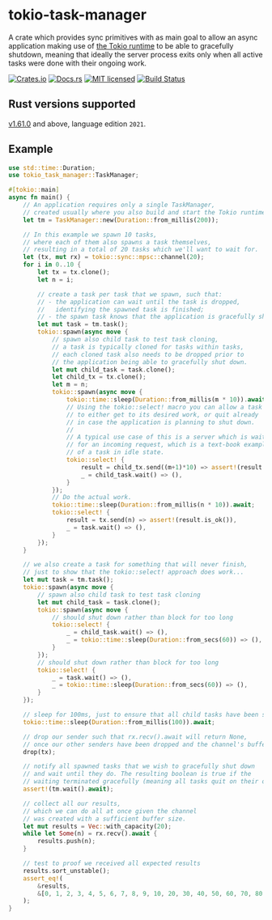 # tokio-task-manager

A crate which provides sync primitives with as main goal
to allow an async application making use of [the Tokio runtime](https://tokio.rs/)
to be able to gracefully shutdown, meaning that ideally the server process exits
only when all active tasks were done with their ongoing work.

[![Crates.io][crates-badge]][crates-url]
[![Docs.rs][docs-badge]][docs-url]
[![MIT licensed][mit-badge]][mit-url]
[![Build Status][actions-badge]][actions-url]

[crates-badge]: https://img.shields.io/crates/v/tokio-task-manager.svg
[crates-url]: https://crates.io/crates/tokio-task-manager
[docs-badge]: https://img.shields.io/docsrs/tokio-task-manager/latest
[docs-url]: https://docs.rs/tokio-task-manager/latest/tokio_task_manager/index.html
[mit-badge]: https://img.shields.io/badge/license-MIT-blue.svg
[mit-url]: https://github.com/OTA-Insight/tokio-task-manager/blob/master/LICENSE
[actions-badge]: https://github.com/OTA-Insight/tokio-task-manager/workflows/CI/badge.svg
[actions-url]: https://github.com/OTA-Insight/tokio-task-manager/actions?query=workflow%3ACI+branch%main

## Rust versions supported

[v1.61.0](https://blog.rust-lang.org/2022/05/19/Rust-1.61.0.html) and above,
language edition `2021`.

## Example

```rust
use std::time::Duration;
use tokio_task_manager::TaskManager;

#[tokio::main]
async fn main() {
    // An application requires only a single TaskManager,
    // created usually where you also build and start the Tokio runtime.
    let tm = TaskManager::new(Duration::from_millis(200));

    // In this example we spawn 10 tasks,
    // where each of them also spawns a task themselves,
    // resulting in a total of 20 tasks which we'll want to wait for.
    let (tx, mut rx) = tokio::sync::mpsc::channel(20);
    for i in 0..10 {
        let tx = tx.clone();
        let n = i;

        // create a task per task that we spawn, such that:
        // - the application can wait until the task is dropped,
        //   identifying the spawned task is finished;
        // - the spawn task knows that the application is gracefully shutting down (.wait);
        let mut task = tm.task();
        tokio::spawn(async move {
            // spawn also child task to test task cloning,
            // a task is typically cloned for tasks within tasks,
            // each cloned task also needs to be dropped prior to
            // the application being able to gracefully shut down.
            let mut child_task = task.clone();
            let child_tx = tx.clone();
            let m = n;
            tokio::spawn(async move {
                tokio::time::sleep(Duration::from_millis(m * 10)).await;
                // Using the tokio::select! macro you can allow a task
                // to either get to its desired work, or quit already
                // in case the application is planning to shut down.
                //
                // A typical use case of this is a server which is waiting
                // for an incoming request, which is a text-book example
                // of a task in idle state.
                tokio::select! {
                    result = child_tx.send((m+1)*10) => assert!(result.is_ok()),
                    _ = child_task.wait() => (),
                }
            });
            // Do the actual work.
            tokio::time::sleep(Duration::from_millis(n * 10)).await;
            tokio::select! {
                result = tx.send(n) => assert!(result.is_ok()),
                _ = task.wait() => (),
            }
        });
    }

    // we also create a task for something that will never finish,
    // just to show that the tokio::select! approach does work...
    let mut task = tm.task();
    tokio::spawn(async move {
        // spawn also child task to test task cloning
        let mut child_task = task.clone();
        tokio::spawn(async move {
            // should shut down rather than block for too long
            tokio::select! {
                _ = child_task.wait() => (),
                _ = tokio::time::sleep(Duration::from_secs(60)) => (),
            }
        });
        // should shut down rather than block for too long
        tokio::select! {
            _ = task.wait() => (),
            _ = tokio::time::sleep(Duration::from_secs(60)) => (),
        }
    });

    // sleep for 100ms, just to ensure that all child tasks have been spawned as well
    tokio::time::sleep(Duration::from_millis(100)).await;

    // drop our sender such that rx.recv().await will return None,
    // once our other senders have been dropped and the channel's buffer is empty
    drop(tx);

    // notify all spawned tasks that we wish to gracefully shut down
    // and wait until they do. The resulting boolean is true if the
    // waiting terminated gracefully (meaning all tasks quit on their own while they were idle).
    assert!(tm.wait().await);

    // collect all our results,
    // which we can do all at once given the channel
    // was created with a sufficient buffer size.
    let mut results = Vec::with_capacity(20);
    while let Some(n) = rx.recv().await {
        results.push(n);
    }

    // test to proof we received all expected results
    results.sort_unstable();
    assert_eq!(
        &results,
        &[0, 1, 2, 3, 4, 5, 6, 7, 8, 9, 10, 20, 30, 40, 50, 60, 70, 80, 90, 100]
    );
}
```
